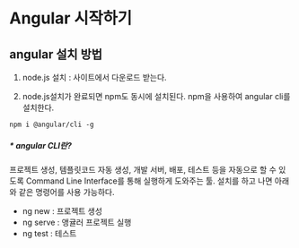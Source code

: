 # Angular 시작하기
## angular 설치 방법
1. node.js 설치 : 사이트에서 다운로드 받는다. 


2. node.js설치가 완료되면 npm도 동시에 설치된다. 
npm을 사용하여 angular cli를 설치한다. 

```
npm i @angular/cli -g
```



##### * angular CLI란?

프로젝트 생성, 템플릿코드 자동 생성, 개발 서버, 배포, 테스트 등을 자동으로 할 수 있도록 Command Line Interface를 통해 실행하게 도와주는 툴. 설치를 하고 나면 아래와 같은 명령어를 사용 가능하다. 



- ng new : 프로젝트 생성
- ng serve : 앵귤러 프로젝트 실행
- ng test : 테스트

